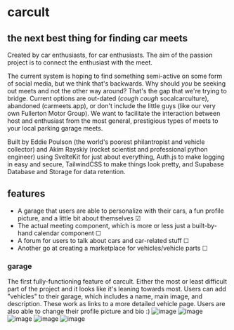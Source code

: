 # carcult
## the next best thing for finding car meets
Created by car enthusiasts, for car enthusiasts. The aim of the passion project is to connect the enthusiast with the meet. 

The current system is hoping to find something semi-active on some form of social media, but we think that's backwards. 
Why should *you* be seeking out meets and not the other way around? That's the gap that we're trying to bridge. 
Current options are out-dated (*cough* *cough* socalcarculture), abandoned (carmeets.app), or don't include the little guys (like our very own Fullerton Motor Group).
We want to facilitate the interaction between host and enthusiast from the most general, prestigious types of meets to your local parking garage meets.

Built by Eddie Poulson (the world's poorest philantropist and vehicle collector) and Akim Rayskiy (rocket scientist and professional python engineer) using 
SvelteKit for just about everything, Auth.js to make logging in easy and secure, TailwindCSS to make things look pretty, and Supabase Database and Storage for 
data retention.

## features 
- A garage that users are able to personalize with their cars, a fun profile picture, and a little bit about themselves ☑
- The actual meeting component, which is more or less just a built-by-hand calendar component ☐
- A forum for users to talk about cars and car-related stuff ☐
- Another go at creating a marketplace for vehicles/vehicle parts ☐

### garage
The first fully-functioning feature of carcult. Either the most or least difficult part of the project and it looks like it's leaning towards most.
Users can add "vehicles" to their garage, which includes a name, main image, and description. These work as links to a more detailed vehicle page.
Users are also able to change their profile picture and bio :)
![image](https://github.com/UnitedPuggs/carcult/assets/48199805/302db703-6a5c-4627-a099-b6bb277f40dd)
![image](https://github.com/UnitedPuggs/carcult/assets/48199805/749ad751-cf0d-49f6-8df6-1e75da7f92b5)
![image](https://github.com/UnitedPuggs/carcult/assets/48199805/7ec0afa6-4df6-43e7-a9a9-7438bbc486b1)
![image](https://github.com/UnitedPuggs/carcult/assets/48199805/f2f21a40-1e5c-432a-89bf-cb10819fe005)
![image](https://github.com/UnitedPuggs/carcult/assets/48199805/0099fb38-c37d-494c-b1df-dec0a8f9346f)



